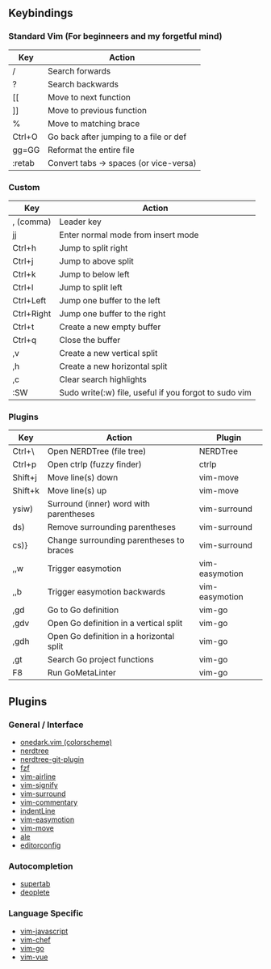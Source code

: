 ## Keybindings
### Standard Vim (For beginneers and my forgetful mind)
| Key        | Action                                    |
|------------|-------------------------------------------|
| /          | Search forwards                           |
| ?          | Search backwards                          |
| \[\[       | Move to next function                     |
| \]\]       | Move to previous function                 |
| %          | Move to matching brace                    |
| Ctrl+O     | Go back after jumping to a file or def    |
| gg=GG      | Reformat the entire file                  |
| :retab     | Convert tabs -> spaces (or vice-versa)    |

### Custom
| Key        | Action                                                |
|------------|-------------------------------------------------------|
| , (comma)  | Leader key                                            |
| jj         | Enter normal mode from insert mode                    |
| Ctrl+h     | Jump to split right                                   |
| Ctrl+j     | Jump to above split                                   |
| Ctrl+k     | Jump to below left                                    |
| Ctrl+l     | Jump to split left                                    |
| Ctrl+Left  | Jump one buffer to the left                           |
| Ctrl+Right | Jump one buffer to the right                          |
| Ctrl+t     | Create a new empty buffer                             |
| Ctrl+q     | Close the buffer                                      |
| ,v         | Create a new vertical split                           |
| ,h         | Create a new horizontal split                         |
| ,c         | Clear search highlights                               |
| :SW        | Sudo write(:w) file, useful if you forgot to sudo vim |

### Plugins
| Key        | Action                                    | Plugin         |
|------------|-------------------------------------------|----------------|
| Ctrl+\     | Open NERDTree (file tree)                 | NERDTree       |
| Ctrl+p     | Open ctrlp (fuzzy finder)                 | ctrlp          |
| Shift+j    | Move line(s) down                         | vim-move       |
| Shift+k    | Move line(s) up                           | vim-move       |
| ysiw)      | Surround (inner) word with parentheses    | vim-surround   |
| ds)        | Remove surrounding parentheses            | vim-surround   |
| cs)}       | Change surrounding parentheses to braces  | vim-surround   |
| ,,w        | Trigger easymotion                        | vim-easymotion |
| ,,b        | Trigger easymotion backwards              | vim-easymotion |
| ,gd        | Go to Go definition                       | vim-go         |
| ,gdv       | Open Go definition in a vertical split    | vim-go         |
| ,gdh       | Open Go definition in a horizontal split  | vim-go         |
| ,gt        | Search Go project functions               | vim-go         |
| F8         | Run GoMetaLinter                          | vim-go         |

## Plugins
### General / Interface
- [onedark.vim (colorscheme)](github.com/joshdick/onedark)
- [nerdtree](github.com/scrooloose/nerdtree)
- [nerdtree-git-plugin](github.com/Xuyuanp/nerdtree-git-plugin)
- [fzf](github.com/junegunn/fzf)
- [vim-airline](github.com/bling/vim-airline)
- [vim-signify](github.com/mhinz/vim-signify)
- [vim-surround](github.com/tpope/vim-surround)
- [vim-commentary](github.com/tpope/vim-commentary)
- [indentLine](github.com/Yggdroot/indentLine)
- [vim-easymotion](github.com/easymotion/vim-easymotion)
- [vim-move](github.com/matze/vim-move)
- [ale](github.com/w0ro/ale)
- [editorconfig](github.com/editorconfig/editorconfig-vim)

### Autocompletion
- [supertab](github.com/ervandew/supertab)
- [deoplete](github.com/Shougo/deoplete)

### Language Specific
- [vim-javascript](github.com/pangloss/vim-javascript)
- [vim-chef](github.com/dougireton/vim-chef)
- [vim-go](github.com/fatih/vim-go)
- [vim-vue](github.com/posva/vim-vue)

